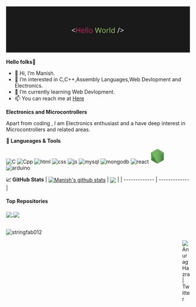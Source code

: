 <!---
stringfab012/stringfab012 is a ✨ special ✨ repository because its `README.md` (this file) appears on your GitHub profile.
You can click the Preview link to take a look at your changes.
--->




![Header](https://github.com/stringfab012/stringfab012/blob/main/banner/banner.png)


**Hello folks**👋
- 👋 Hi, I’m Manish.
- 👀 I’m interested in C,C++,Assembly Languages,Web Devlopment and Electronics.
- 🌱 I’m currently learning Web Devlopment.
- 📫 You can reach me at <a href="stringfab012@gmail.com">Here</a>



**Electronics and Microcontrollers**

Apart from coding , I am Electronics enthusiast and a have deep interest in Microcontrollers and related areas.

**🔧 Langueages & Tools**
<p align='left'>
  <img src="https://upload.wikimedia.org/wikipedia/commons/archive/3/35/20190417225046%21The_C_Programming_Language_logo.svg" alt="C" width="40" height="40"/>
  <img src="https://upload.wikimedia.org/wikipedia/commons/1/18/ISO_C%2B%2B_Logo.svg" alt="Cpp"  width="40" height="40"/> 
  <img src="https://upload.wikimedia.org/wikipedia/commons/thumb/6/61/HTML5_logo_and_wordmark.svg/2048px-HTML5_logo_and_wordmark.svg.png" alt="html" width="40" height="40">
  <img src='https://upload.wikimedia.org/wikipedia/commons/thumb/d/d5/CSS3_logo_and_wordmark.svg/1200px-CSS3_logo_and_wordmark.svg.png' alt="css" width="auto" height="40">
  <img src='https://upload.wikimedia.org/wikipedia/commons/6/6a/JavaScript-logo.png' height='35' width='35' alt="js">
  <img src="https://upload.wikimedia.org/wikipedia/de/1/1f/Logo_MySQL.svg" alt="mysql" width="auto" height="40"/>
  <img src="https://upload.wikimedia.org/wikipedia/commons/9/93/MongoDB_Logo.svg" alt="mongodb" width="auto" height="40"/>
   <img src="https://upload.wikimedia.org/wikipedia/commons/thumb/a/a7/React-icon.svg/1280px-React-icon.svg.png" alt="react" width="auto" height="40"/>
   <img src="https://raw.githubusercontent.com/github/explore/80688e429a7d4ef2fca1e82350fe8e3517d3494d/topics/nodejs/nodejs.png" alt="angular" width="40" height="40"/>
  <img src="https://upload.wikimedia.org/wikipedia/commons/8/87/Arduino_Logo.svg" alt="arduino" width="auto" height="40"/>
</p>


**&#x1f4c8; GitHub Stats**
| <a href="https://github.com/stringfab012/github-readme-stats"><img align="center" src="https://github-readme-stats.vercel.app/api?username=stringfab012&show_icons=true&include_all_commits=true&theme=buefy&hide_border=true" alt="Manish's github stats" /></a> | <a href="https://github.com/stringfab012/github-readme-stats"><img align="center" src="https://github-readme-stats.vercel.app/api/top-langs/?username=stringfab012&layout=compact&theme=buefy&hide_border=true" /></a> |
| ------------- | ------------- |


#### Top Repositories


<a href="https://github.com/stringfab012/Thermobox">
  <img align="center" src="https://github-readme-stats.vercel.app/api/pin/?username=stringfab012&repo=Thermobox&theme=buefy" />
</a>
<a href="https://github.com/stringfab012/Portfolio">
  <img align="center" src="https://github-readme-stats.vercel.app/api/pin/?username=stringfab012&repo=Portfolio&theme=buefy" />
</a>

<br />
<br />

<p align="left"> <img src="https://komarev.com/ghpvc/?username=stringfab012" alt="stringfab012" /> </p>

<a href="https://twitter.com/ManishT07499201">
  <img align="right" alt="Anurag Hazra | Twitter" width="21px" src="https://raw.githubusercontent.com/anuraghazra/anuraghazra/master/assets/twitter.svg" />
</a>

